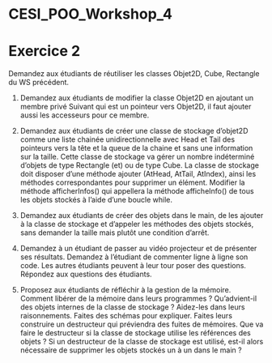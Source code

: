 # CESI_POO_Workshop_4
# Exercice 2
Demandez aux étudiants de réutiliser les classes Objet2D, Cube, Rectangle du WS précédent.

1. Demandez aux étudiants de modifier la classe Objet2D en ajoutant un membre privé Suivant qui est un pointeur vers Objet2D, il faut ajouter aussi les accesseurs pour ce membre.

2. Demandez aux étudiants de créer une classe de stockage d’objet2D comme une liste chainée unidirectionnelle avec Head et Tail des pointeurs vers la tête et la queue de la chaine et sans une information sur la taille. Cette classe de stockage va gérer un nombre indéterminé d’objets de type Rectangle (et) ou de type Cube. La classe de stockage doit disposer d’une méthode ajouter (AtHead, AtTail, AtIndex), ainsi les méthodes correspondantes pour supprimer un élément. Modifier la méthode afficherInfos() qui appellera la méthode afficheInfo() de tous les objets stockés à l’aide d’une boucle while.

3. Demandez aux étudiants de créer des objets dans le main, de les ajouter à la classe de stockage et d’appeler les méthodes des objets stockés, sans demander la taille mais plutôt une condition d’arrêt.

4. Demandez à un étudiant de passer au vidéo projecteur et de présenter ses résultats. Demandez à l’étudiant de commenter ligne à ligne son code. Les autres étudiants peuvent à leur tour poser des questions. Répondez aux questions des étudiants.

5. Proposez aux étudiants de réfléchir à la gestion de la mémoire. Comment libérer de la mémoire dans leurs programmes ? Qu’advient-il des objets internes de la classe de stockage ? Aidez-les dans leurs raisonnements. Faites des schémas pour expliquer. Faites leurs construire un destructeur qui préviendra des fuites de mémoires. Que va faire le destructeur si la classe de stockage utilise les références des objets ? Si un destructeur de la classe de stockage est utilisé, est-il alors nécessaire de supprimer les objets stockés un à un dans le main ?